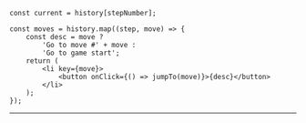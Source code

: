 
    const current = history[stepNumber];

    const moves = history.map((step, move) => {
        const desc = move ?
            'Go to move #' + move :
            'Go to game start';
        return (
            <li key={move}>
                <button onClick={() => jumpTo(move)}>{desc}</button>
            </li>
        );
    });

----------------------------------------------------------------------------------

